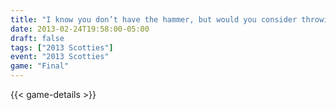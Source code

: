 ```yaml
---
title: "I know you don’t have the hammer, but would you consider throwing a corner guard so they can’t tick it?"
date: 2013-02-24T19:58:00-05:00
draft: false
tags: ["2013 Scotties"]
event: "2013 Scotties"
game: "Final"
---
```

{{< game-details >}}
<!--more--> 